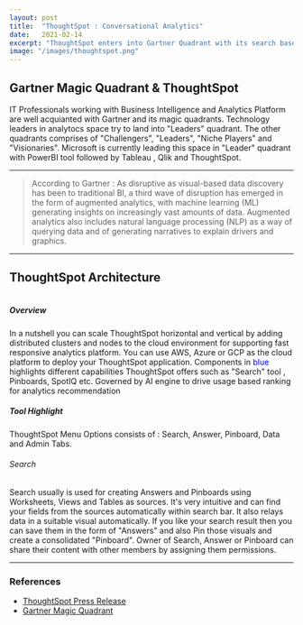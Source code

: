 ```yaml
---
layout: post
title:  "ThoughtSpot : Conversational Analytics"
date:   2021-02-14
excerpt: "ThoughtSpot enters into Gartner Quadrant with its search based AI driven analytics"
image: "/images/thoughtspot.png"
---
```


<h2>Gartner Magic Quadrant & ThoughtSpot</h2>
<p>IT Professionals working with Business Intelligence and Analytics Platform are well acquianted with Gartner and its magic quadrants. Technology leaders in analytocs space try to land into "Leaders" quadrant. The other quadrants comprises of "Challengers", "Leaders", "Niche Players" and "Visionaries". Microsoft is currently leading this space in "Leader" quadrant with PowerBI tool followed by Tableau , Qlik and ThoughtSpot.</p>
<hr />  
<p>
    <blockquote>According to Gartner : As disruptive as visual-based data discovery has been to traditional BI, a third wave of disruption has emerged in the form of augmented analytics, with machine learning (ML) generating insights on increasingly vast amounts of data. Augmented analytics also includes natural language processing (NLP) as a way of querying data and of generating narratives to explain drivers and graphics.</blockquote>
</p>
<hr />

<h2>ThoughtSpot Architecture </h2>

<div style="margin-left: auto;
margin-right: auto;"><span class="image fit"><img src="{{ "/images/TSpot_Arch.png" | absolute_url }}" alt="" /></span></div>

<h5>Overview</h5>
<p>In a nutshell you can scale ThoughtSpot horizontal and vertical by adding distributed clusters and nodes to the cloud environment for supporting fast responsive analytics platform. You can use AWS, Azure or GCP as the cloud platform to deploy your ThoughtSpot application. Components in <font color="blue">blue</font> highlights different capabilities ThoughtSpot offers such as "Search" tool , Pinboards, SpotIQ etc. Governed by AI engine to drive usage based ranking for analytics recommendation</p>

<h5>Tool Highlight</h5>
<p><span class="image right"><img src="{{ "/images/Top Menu.png" | absolute_url }}" alt="" /></span>ThoughtSpot Menu Options consists of : Search, Answer, Pinboard, Data and Admin Tabs.</p>
<h6>Search</h6>
<p> <span class="image right"><img src="{{ "/images/Search.png" | absolute_url }}" alt="" /></span>Search usually is used for creating Answers and Pinboards using Worksheets, Views and Tables as sources. It's very intuitive and can find your fields from the sources automatically within search bar. It also relays data in a suitable visual automatically. If you like your search result then you can save them in the form of "Answers" and also Pin those visuals and create a consolidated "Pinboard". Owner of Search, Answer or Pinboard can share their content with other members by assigning them permissions.
</p>

<hr /> 

<div class="row">
    <div class="6u 12u$(small)">
        <h3>References</h3>
        <ul>
            <li><a href="https://www.thoughtspot.com/press-releases/thoughtspot-named-a-leader-in-the-gartner-2019-magic-quadrant-for-analytics-and-business-intelligence-platforms">ThoughtSpot Press Release</a></li>
            <li><a href="https://www.gartner.com/en/research/methodologies/magic-quadrants-research">Gartner Magic Quadrant</a></li>
        </ul>
    </div>
    </div>
